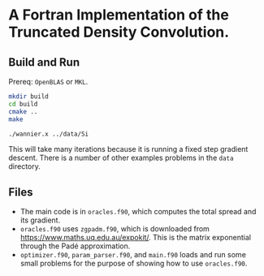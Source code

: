 # A Fortran Implementation of the Truncated Density Convolution.

## Build and Run

Prereq: `OpenBLAS` or `MKL`.

```sh
mkdir build
cd build
cmake ..
make

./wannier.x ../data/Si
```

This will take many iterations because it is running a fixed step gradient
descent. There is a number of other examples problems in the `data` directory.

##  Files

- The main code is in `oracles.f90`, which computes the total spread and its gradient.
- `oracles.f90` uses `zgpadm.f90`, which is downloaded from
  <https://www.maths.uq.edu.au/expokit/>. This is the matrix exponential
  through the Padé approximation.
- `optimizer.f90`, `param_parser.f90`, and `main.f90` loads and run some small
  problems for the purpose of showing how to use `oracles.f90`.

